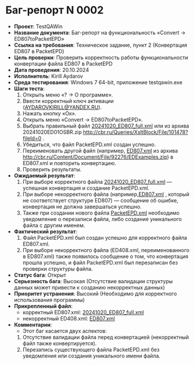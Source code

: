 # Баг-репорт N 0002

- **Проект**: TestQAWin
- **Название документа**: Баг-репорт на функциональность «Convert -> ED807toPacketEPD»
- **Ссылка на требования**: Техническое задание, пункт 2 (Конвертация ED807 в PacketEPD)
- **Цель проверки**: Проверить корректность работы функциональности конвертации файла ED807 в PacketEPD
- **Дата проведения**: 20.10.2024
- **Исполнитель**: Kirill Aydarov
- **Среда тестирования**: Windows 7 64-bit, приложение testqawin.exe
- **Шаги теста**:
   1. Открыть меню «? -> О программе».
   2. Ввести корректный ключ активации (AYDAROVKIRILL@YANDEX.RU).
   3. Нажать кнопку «Ок».
   4. Открыть меню «Convert -> ED807toPacketEPD».
   5. Выбрать правильный файл [20241020_ED807_full.xml](..%2Fvalid%20ED807%2F20241020_ED807_full.xml) или из архива 20241020ED01OSBR.zip http://cbr.ru/Queries/XsltBlock/File/101478?fileId=0 .
   6. Убедиться, что файл PacketEPD.xml создан успешно.
   7. Переименовать другой файл (например, [ED807.xml](..%2Finvalid%20ED807%2FED807.xml) из архива http://cbr.ru/Content/Document/File/92276/EDExamples.zip) в ED807.xml и повторить конвертацию.
   8. Проверить результаты.
- **Ожидаемый результат**:
   1. При выборе корректного файла [20241020_ED807_full.xml](..%2Fvalid%20ED807%2F20241020_ED807_full.xml) — успешная конвертация и создание PacketEPD.xml.
   2. При выборе некорректного файла (например,[ED807.xml](..%2Finvalid%20ED807%2FED807.xml) , который не соответствует структуре ED807) — сообщение об ошибке, конвертация не должна завершаться успешно.
   3. Также при создании нового файла [PacketEPD.xml](..%2FPacketEPD.xml) необходимо уведомление о перезаписи файла, либо создание уникального файла с другим именем.
- **Фактический результат**:
   1. Файл PacketEPD.xml был создан успешно для корректного файла ED807.xml.
   2. При выборе некорректного файла (ED408.xml, переименованного в ED807.xml) также появилось сообщение о том, что конвертация прошла успешно, и файл PacketEPD.xml был перезаписан без проверки структуры файла.
- **Статус бага**: Открыт
- **Серьезность бага**: Высокая (Отсутствие валидации структуры данных может привести к созданию некорректных данных)
- **Приоритет устранения**: Высокий (Необходимо для корректного использования программы)
- **Прикрепленный файл**: 
  - корректный ED807.xml: [20241020_ED807_full.xml](..%2Fvalid%20ED807%2F20241020_ED807_full.xml)
  - некорректный ED408.xml: [ED807.xml](..%2Finvalid%20ED807%2FED807.xml)
- **Комментарии**:
  - Этот баг касается двух аспектов:
  1. Отсутствие валидации файла перед конвертацией (некорректный файл также конвертируется).
  2. Перезапись существующего файла PacketEPD.xml без уведомления или создания уникального имени файла.
